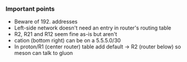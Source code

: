 ### Important points

- Beware of 192. addresses
- Left-side network doesn't need an entry in router's routing table
- R2, R21 and R12 seem fine as-is but aren't
- cation (bottom right) can be on a 5.5.5.0/30
- In proton/R1 (center router) table add default -> R2 (router below) so meson can talk to gluon

